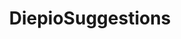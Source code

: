 ---
title: DiepioSuggestions
crosslinks:
- Diepio
- diepio
- Diepiosuggestions2
- ConfusedBoners
---